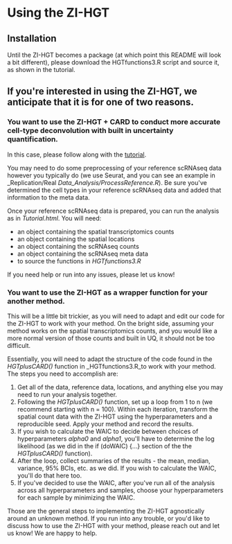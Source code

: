 # Using the ZI-HGT

## Installation

Until the ZI-HGT becomes a package (at which point this README will look a bit different), please download the HGTfunctions3.R script and source it, as shown in the tutorial.

## If you're interested in using the ZI-HGT, we anticipate that it is for one of two reasons.

### You want to use the ZI-HGT + CARD to conduct more accurate cell-type deconvolution with built in uncertainty quantification.

In this case, please follow along with the [tutorial](https://hjm2217.github.io/ZI-HGT/Tutorial.html).

You may need to do some preprocessing of your reference scRNAseq data however you typically do (we use Seurat, and you can see an example in _Replication/Real
_Data_Analysis/ProcessReference.R_). Be sure you've determined the cell types in your reference scRNAseq data and added that information to the meta data.

Once your reference scRNAseq data is prepared, you can run the analysis as in _Tutorial.html_.  You will need:
* an object containing the spatial transcriptomics counts
* an object containing the spatial locations
* an object containing the scRNAseq counts
* an object containing the scRNAseq meta data
* to source the functions in _HGTfunctions3.R_

If you need help or run into any issues, please let us know!

### You want to use the ZI-HGT as a wrapper function for your another method.

This will be a little bit trickier, as you will need to adapt and edit our code for the ZI-HGT to work with your method.  On the bright side, assuming your method works on the spatial transcriptomics counts, and you would like a more normal version of those counts and built in UQ, it should not be too difficult.

Essentially, you will need to adapt the structure of the code found in the _HGTplusCARD()_ function in _HGTfunctions3.R_to work with your method.  The steps you need to accomplish are:
1) Get all of the data, reference data, locations, and anything else you may need to run your analysis together.
2) Following the _HGTplusCARD()_ function, set up a loop from 1 to n (we recommend starting with n = 100).  Within each iteration, transform the spatial count data with the ZI-HGT using the hyperparameters and a reproducible seed.  Apply your method and record the results.
3) If you wish to calculate the WAIC to decide between choices of hyperparameters _alpha0_ and _alpha1_, you'll have to determine the log likelihood (as we did in the if (doWAIC) {...} section of the the _HGTplusCARD()_ function).
4) After the loop, collect summaries of the results - the mean, median, variance, 95% BCIs, etc. as we did.  If you wish to calculate the WAIC, you'll do that here too.
5) If you've decided to use the WAIC, after you've run all of the analysis across all hyperparameters and samples, choose your hyperparameters for each sample by minimizing the WAIC.

Those are the general steps to implementing the ZI-HGT agnostically around an unknown method.  If you run into any trouble, or you'd like to discuss how to use the ZI-HGT with your method, please reach out and let us know!  We are happy to help.
